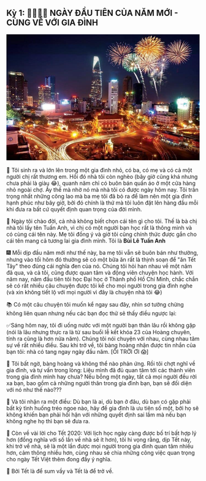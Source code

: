 ## Kỳ 1: 👨‍👩‍👧‍👦 NGÀY ĐẦU TIÊN CỦA NĂM MỚI - CÙNG VỀ VỚI GIA ĐÌNH

![Spring Stories](../../../../public/images/posts/2020/01-01-SpringStories-20-1/SpringStories1.jpg)

🏡 Tôi sinh ra và lớn lên trong một gia đình nhỏ, có ba, có mẹ và có cả một người chị rất thương em. Hồi đó nhà tôi còn nghèo (bây giờ cũng khá nhưng chưa phải là giàu 😂), quanh năm chỉ có buôn bán quần áo ở một cửa hàng nhỏ ngoài chợ. Ấy thế mà nhờ nó mà nhà tôi có được ngày hôm nay. Tôi trân trọng nhất những công lao mà ba mẹ tôi đã bỏ ra để làm nên một gia đình hạnh phúc như bây giờ, bởi đó chính là thứ mà tôi luôn đặt lên hàng đầu mỗi khi đưa ra bất cứ quyết định quan trọng của đời mình.

👶 Ngày tôi chào đời, cả nhà không biết chọn cái tên gì cho tôi. Thế là bà chị nhà tôi lấy tên Tuấn Anh, vì chị có một người bạn học rất là thông minh và có cùng cái tên này. Mẹ tôi đồng ý và giờ tôi cũng chính thức được gắn cho cái tên mang cả tương lai gia đình mình. Tôi là **Bùi Lê Tuấn Anh**

🎆 Mỗi dịp đầu năm mới như thế này, ba mẹ tôi vẫn sẽ buôn bán như thường, nhưng vào tối hôm đó thường sẽ có một bữa ăn rất là thịnh soạn để "ăn Tết Tây" theo đúng cái nghĩa đen của nó. Chúng tôi hỏi han nhau về một năm đã qua, và cả tôi, cũng được quan tâm và động viên chuyện học hành. Với năm nay, năm đầu tiên tôi học Đại học ở Thành phố Hồ Chí Minh, chắc chắn sẽ có rất nhiều câu chuyện được tôi kể cho mọi người trong gia đình nghe (và xin không tiết lộ với mọi người vì đây là chuyện nhà tôi 😂)

📚 Có một câu chuyện tôi muốn kể ngay sau đây, nhìn sơ tưởng chừng không liên quan nhưng nếu các bạn đọc thử sẽ thấy điều ngược lại:

✅Sáng hôm nay, tôi đi uống nước với một người bạn thân lâu rồi không gặp (nói là lâu nhưng thực ra là từ sau buổi lễ kết khóa 23 của Hoàng chuyên, tính ra cũng là hơn nửa năm). Chúng tôi nói chuyện với nhau, cùng nhau tâm sự về rất nhiều điều. Sau khi trở về, tôi bàng hoàng nhận được tin nhắn của bạn tôi: nhà có tang ngay ngày đầu năm. [ÔI TRỜI ƠI 😱]

🤔 Tôi bất ngờ, bàng hoàng và không thể nào phản ứng. Rồi tôi chợt nghĩ về gia đình, và tự vấn trong lòng: Liệu mình đã đủ quan tâm tới các thành viên trong gia đình mình hay chưa? Nếu bỗng một ngày, tất cả mọi người đều rời xa bạn, bao gồm cả những người thân trong gia đình bạn, bạn sẽ đối diện với nó như thế nào???

🔑 Và tôi nhận ra một điều: Dù bạn là ai, dù bạn ở đâu, dù bạn có gặp phải bất kỳ tình huống tréo ngoe nào, hãy để gia đình là ưu tiên số một, bởi họ sẽ không khiến bạn phải hối hận với những quyết định sai lầm mà nếu bạn không nghe họ thì bạn sẽ đưa ra.

🌼 Còn về vài lời cho Tết 2020: Với lịch học ngày càng được bố trí bất hợp lý hơn (đồng nghĩa với số lần về nhà sẽ ít hơn), tôi hi vọng rằng, dịp Tết này, khi trở về nhà, sẽ là một lần được mọi người trong gia đình quan tâm nhiều hơn, cảm thông nhiều hơn, cùng nhau sẻ chia những công việc quan trọng cho ngày Tết Việt thêm đong đầy ý nghĩa.

🌸 Bởi Tết là để sum vầy và Tết là để trở về.
